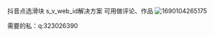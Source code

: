 抖音点选滑块
s_v_web_id解决方案 可用做评论、作品
![1690104265175](https://github.com/xmydjx/---/assets/47141266/305f5d90-c0fb-4862-9222-f893cd0b8fcd)

需要的私：q:323026390
